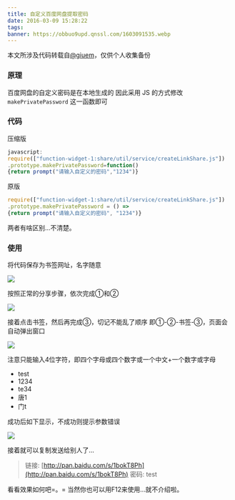 ```yaml
---
title: 自定义百度网盘提取密码
date: 2016-03-09 15:28:22
tags:
banner: https://obbuo9upd.qnssl.com/1603091535.webp
---
```

本文所涉及代码转载自[@giuem](https://www.giuem.com/)，仅供个人收集备份

<!--more-->

### 原理

百度网盘的自定义密码是在本地生成的
因此采用 JS 的方式修改 `makePrivatePassword` 这一函数即可

### 代码

压缩版
 

```javascript
javascript:
require(["function-widget-1:share/util/service/createLinkShare.js"])
.prototype.makePrivatePassword=function()
{return prompt("请输入自定义的密码","1234")}
```

原版

```javascript
require(["function-widget-1:share/util/service/createLinkShare.js"])
.prototype.makePrivatePassword = () => 
{return prompt("请输入自定义的密码", "1234")}
```

两者有啥区别...不清楚。

### 使用

将代码保存为书签网址，名字随意

![](https://obbuo9upd.qnssl.com/20160309151415.jpg)

按照正常的分享步骤，依次完成①和②

![](https://obbuo9upd.qnssl.com/20160309151105.jpg)

接着点击书签，然后再完成③，切记不能乱了顺序
即①-②-书签-③，页面会自动弹出窗口

![](https://obbuo9upd.qnssl.com/20160309151918.jpg)

注意只能输入4位字符，即四个字母或四个数字或一个中文+一个数字或字母
- test
- 1234
- te34
- 唐1
- 门t

成功后如下显示，不成功则提示参数错误

![](https://obbuo9upd.qnssl.com/20160309151943.jpg)

接着就可以复制发送给别人了...

> 链接: [http://pan.baidu.com/s/1bokT8Ph](http://pan.baidu.com/s/1bokT8Ph) 密码: test

看看效果如何吧=。=
当然你也可以用F12来使用...就不介绍啦。
